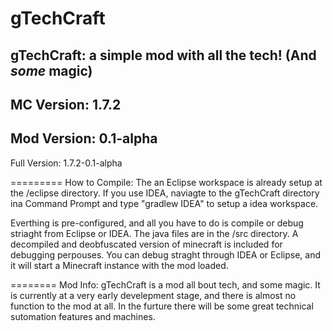gTechCraft
==========
gTechCraft: a simple mod with all the tech! (And *some* magic)
-
MC Version: 1.7.2
-
Mod Version: 0.1-alpha
-
Full Version: 1.7.2-0.1-alpha

=========
How to Compile:
The an Eclipse workspace is already setup at the /eclipse directory.
If you use IDEA, naviagte to the gTechCraft directory ina  Command Prompt and type "gradlew IDEA" to setup a idea workspace.

Everthing is pre-configured, and all you have to do is compile or debug striaght from Eclipse or IDEA.
The java files are in the /src directory.
A decompiled and deobfuscated version of minecraft is included for debugging perpouses. You can debug straght through IDEA or Eclipse, and it will start a Minecraft instance with the mod loaded.

========
Mod Info:
gTechCraft is a mod all bout tech, and some magic. It is currently at a very early develepment stage, and there is almost no function to the mod at all. In the furture there will be some great technical sutomation features and machines.
